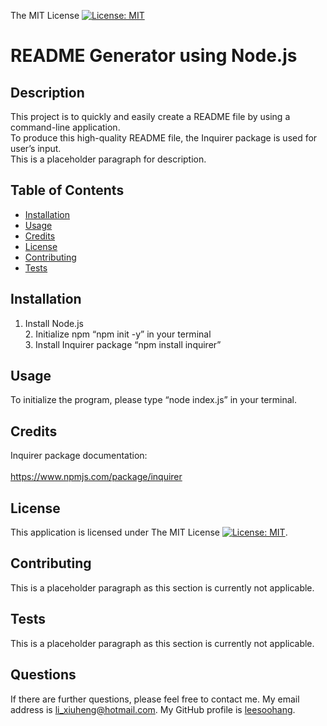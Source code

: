 The MIT License [![License: MIT](https://img.shields.io/badge/License-MIT-yellow.svg)](https://opensource.org/licenses/MIT)
# README Generator using Node.js
## Description
This project is to quickly and easily create a README file by using a command-line application. <br>To produce this high-quality README file, the Inquirer package is used for user’s input. <br>This is a placeholder paragraph for description.
## Table of Contents
  * [Installation](#installation)
  * [Usage](#usage)
  * [Credits](#credits)
  * [License](#license)
  * [Contributing](#contributing)
  * [Tests](#tests)
## Installation
1. Install Node.js <br>2. Initialize npm “npm init -y” in your terminal <br>3. Install Inquirer package “npm install inquirer” <br>
## Usage
To initialize the program, please type “node index.js” in your terminal.
## Credits
Inquirer package documentation: <br><br>https://www.npmjs.com/package/inquirer
## License
This application is licensed under The MIT License [![License: MIT](https://img.shields.io/badge/License-MIT-yellow.svg)](https://opensource.org/licenses/MIT). 
## Contributing
This is a placeholder paragraph as this section is currently not applicable.
## Tests
This is a placeholder paragraph as this section is currently not applicable.
## Questions
If there are further questions, please feel free to contact me. My email address is <a href="mailto:li_xiuheng@hotmail.com">li_xiuheng@hotmail.com</a>.
My GitHub profile is <a href="https://github.com/leesoohang">leesoohang</a>.
